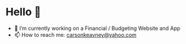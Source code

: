 # Hello 👋
* 🔭 I’m currently working on a Financial / Budgeting Website and App
* 📫 How to reach me: carsonkeavney@yahoo.com
